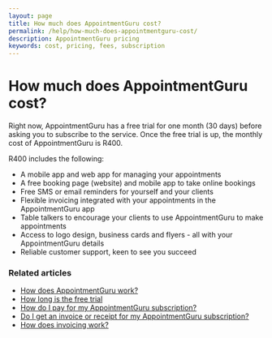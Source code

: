 ```yaml
---
layout: page
title: How much does AppointmentGuru cost?
permalink: /help/how-much-does-appointmentguru-cost/
description: AppointmentGuru pricing
keywords: cost, pricing, fees, subscription
---
```


# How much does AppointmentGuru cost?

Right now, AppointmentGuru has a free trial for one month (30 days) before asking you to subscribe to the service. Once the free trial is up, the monthly cost of AppointmentGuru is R400.

R400 includes the following:

* A mobile app and web app for managing your appointments
* A free booking page (website) and mobile app to take online bookings
* Free SMS or email reminders for yourself and your clients
* Flexible invoicing integrated with your appointments in the AppointmentGuru app
* Table talkers to encourage your clients to use AppointmentGuru to make appointments
* Access to logo design, business cards and flyers - all with your AppointmentGuru details
* Reliable customer support, keen to see you succeed

### Related articles

* [How does AppointmentGuru work?](/help/how-does-appointmentguru-work)
* [How long is the free trial](/help/how-long-is-the-free-trial)
* [How do I pay for my AppointmentGuru subscription?](/help/how-do-I-pay)
* [Do I get an invoice or receipt for my AppointmentGuru subscription?](/help/do-I-get-a-receipt)
* [How does invoicing work?](how-does-invoicing-work)
